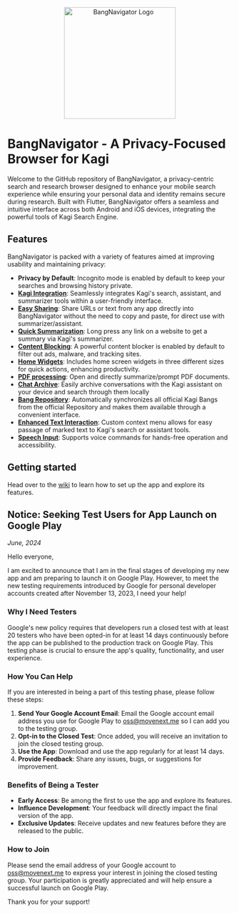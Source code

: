 <p align="center">
  <img width="250" src="https://raw.githubusercontent.com/FaFre/bang_navigator/main/app/assets/icon/icon.png" alt="BangNavigator Logo">
</p>

# BangNavigator - A Privacy-Focused Browser for Kagi

Welcome to the GitHub repository of BangNavigator, a privacy-centric search and research browser designed to enhance your mobile search experience while ensuring your personal data and identity remains secure during research. Built with Flutter, BangNavigator offers a seamless and intuitive interface across both Android and iOS devices, integrating the powerful tools of Kagi Search Engine.

## Features

BangNavigator is packed with a variety of features aimed at improving usability and maintaining privacy:

- **Privacy by Default**: Incognito mode is enabled by default to keep your searches and browsing history private.
- **[Kagi Integration](https://github.com/FaFre/bang_navigator/wiki/Kagi-Tools)**: Seamlessly integrates Kagi's search, assistant, and summarizer tools within a user-friendly interface.
- **[Easy Sharing](https://github.com/FaFre/bang_navigator/wiki/Kagi-Tools)**: Share URLs or text from any app directly into BangNavigator without the need to copy and paste, for direct use with summarizer/assistant.
- **[Quick Summarization](https://github.com/FaFre/bang_navigator/wiki/Browser)**: Long press any link on a website to get a summary via Kagi's summarizer.
- **[Content Blocking](https://github.com/FaFre/bang_navigator/wiki/Content-Blocking)**: A powerful content blocker is enabled by default to filter out ads, malware, and tracking sites.
- **[Home Widgets](https://github.com/FaFre/bang_navigator/wiki/Home-Widget)**: Includes home screen widgets in three different sizes for quick actions, enhancing productivity.
- **[PDF processing](https://github.com/FaFre/bang_navigator/wiki/Kagi-Tools)**: Open and directly summarize/prompt PDF documents.
- **[Chat Archive](https://github.com/FaFre/bang_navigator/wiki/Chat-Archive)**: Easily archive conversations with the Kagi assistant on your device and search through them locally
- **[Bang Repository](https://github.com/FaFre/bang_navigator/wiki/Bangs)**: Automatically synchronizes all official Kagi Bangs from the official Repository and makes them available through a convenient interface.
- **[Enhanced Text Interaction](https://github.com/FaFre/bang_navigator/wiki/Browser)**: Custom context menu allows for easy passage of marked text to Kagi's search or assistant tools.
- **[Speech Input](https://github.com/FaFre/bang_navigator/wiki/Kagi-Tools)**: Supports voice commands for hands-free operation and accessibility.

## Getting started

Head over to the [wiki](./wiki/Quickstart-Guide) to learn how to set up the app and explore its features.

## Notice: Seeking Test Users for App Launch on Google Play

*June, 2024*

Hello everyone,

I am excited to announce that I am in the final stages of developing my new app and am preparing to launch it on Google Play. However, to meet the new testing requirements introduced by Google for personal developer accounts created after November 13, 2023, I need your help!

### Why I Need Testers

Google's new policy requires that developers run a closed test with at least 20 testers who have been opted-in for at least 14 days continuously before the app can be published to the production track on Google Play. This testing phase is crucial to ensure the app's quality, functionality, and user experience.

### How You Can Help

If you are interested in being a part of this testing phase, please follow these steps:

1. **Send Your Google Account Email**: Email the Google account email address you use for Google Play to oss@movenext.me so I can add you to the testing group.
2. **Opt-in to the Closed Test**: Once added, you will receive an invitation to join the closed testing group.
3. **Use the App**: Download and use the app regularly for at least 14 days.
4. **Provide Feedback**: Share any issues, bugs, or suggestions for improvement.

### Benefits of Being a Tester

- **Early Access**: Be among the first to use the app and explore its features.
- **Influence Development**: Your feedback will directly impact the final version of the app.
- **Exclusive Updates**: Receive updates and new features before they are released to the public.

### How to Join

Please send the email address of your Google account to oss@movenext.me to express your interest in joining the closed testing group. Your participation is greatly appreciated and will help ensure a successful launch on Google Play.

Thank you for your support!
